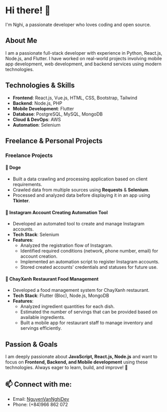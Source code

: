 # Hi there! 👋
I'm Nghi, a passionate developer who loves coding and open source.
## About Me
I am a passionate full-stack developer with experience in Python, React.js, Node.js, and Flutter. I have worked on real-world projects involving mobile app development, web development, and backend services using modern technologies.
## Technologies & Skills  
- **Frontend**: React.js, Vue.js, HTML, CSS, Bootstrap, Tailwind
- **Backend**: Node.js, PHP 
- **Mobile Development**: Flutter  
- **Database**: PostgreSQL, MySQL, MongoDB  
- **Cloud & DevOps**: AWS  
- **Automation**: Selenium
## Freelance & Personal Projects 
### Freelance Projects
#### 🐶 Doge
- Built a data crawling and processing application based on client requirements.  
- Crawled data from multiple sources using **Requests** & **Selenium**.  
- Processed and analyzed data before displaying it in an app using **Tkinter**.
#### 📸 Instagram Account Creating Automation Tool
- Developed an automated tool to create and manage Instagram accounts.  
- **Tech Stack**: Selenium  
- **Features**:  
  - Analyzed the registration flow of Instagram.  
  - Identified required conditions (network, phone number, email) for account creation.  
  - Implemented an automation script to register Instagram accounts.  
  - Stored created accounts' credentials and statuses for future use.
#### 🥗 ChayXanh Restaurant Food Management  
- Developed a food management system for ChayXanh restaurant.  
- **Tech Stack**: Flutter (Bloc), Node.js, MongoDB  
- **Features**:  
  - Analyzed ingredient quantities for each dish.  
  - Estimated the number of servings that can be provided based on available ingredients.  
  - Built a mobile app for restaurant staff to manage inventory and servings efficiently.  
## Passion & Goals  
I am deeply passionate about **JavaScript, React.js, Node.js** and want to focus on **Frontend, Backend, and Mobile development** using these technologies. Always eager to learn, build, and improve! 🚀  

## 📫 Connect with me:
- Email: [NguyenVanNghiDev](https://mail.google.com/mail/u/0/#inbox?compose=GTvVlcSGLdqGwgLpgDlHmHhndNRztlkKzGlhLLRCVpbZGNvlWGSZvfZCGsRsjTfGrVJnSBSTPGGjv)
- Phone: (+84)966 862 072
